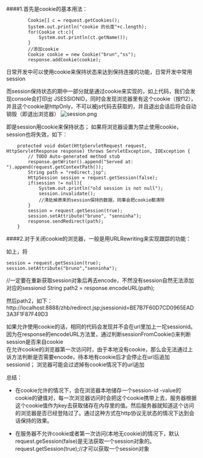 ####1.首先是cookie的基本用法：
```//获取cookie
		Cookie[] c = request.getCookies();
		System.out.println("cookie 的长度"+c.length);
		for(Cookie ct:c){
			System.out.println(ct.getName());
		}
		//添加cookie
		Cookie cookie = new Cookie("brun","ss");
		response.addCookie(cookie);
```
日常开发中可以使用cookie来保持状态来达到保持连接的功能，日常开发中常用session


而session保持状态的期中一部分就是通过cookie来实现的，如上代码，我们会发现console会打印出  JSESSIONID，同时会发现浏览器里有这个cookie（按f12），并且这个cookie是httpOnly，不可以被js代码去获取的，并且退出会话后将会自动销毁（即退出浏览器）
![session.png](http://upload-images.jianshu.io/upload_images/3454506-09cd158a28901d42.png?imageMogr2/auto-orient/strip%7CimageView2/2/w/1240)

即是session用cookie来保持状态；
如果将浏览器设置为禁止使用cookie，session也将失效，如下：
```//这种使用cookie来实现session连接的在关闭cookie后将无法继续工作
	protected void doGet(HttpServletRequest request, HttpServletResponse response) throws ServletException, IOException {
		// TODO Auto-generated method stub
		response.getWriter().append("Served at: ").append(request.getContextPath());
		String path = "redirect.jsp";
		HttpSession session = request.getSession(false);
		if(session != null){
			System.out.println("old session is not null");
			session.invalidate();
			//清处掉原来的session保持的数据，同事会把cookie都清除
		}
		session = request.getSession(true);
		session.setAttribute("bruno", "senninha");
		response.sendRedirect(path);
	}
```
	
####2.对于关闭cookie的浏览器，一般是用URLRewriting来实现跟踪的功能：

如上，将
```
session = request.getSession(true);
session.setAttribute("bruno","senninha");
```
//一定要在重新获取session对象后再去encode，不然没有session自然无法添加对应的sessionid
String path2 = response.encodeURL(path);
		
然后path2，如下：
		http://localhost:8888/zhb/redirect.jsp;jsessionid=BE7B7F60D7CD0965EAD3A3F1F87F49D3
		
		
如果允许使用cookie的话，相同的代码会发现并不会在url里加上一坨sessionid。
因为在response的encodeURL方法里，通过判断sessionFromCookie()来判断session是否来自cookie
<br>
在允许cookie的浏览器第一次访问时，由于本地没有cookie，那么会无法通过上诉方法判断是否需要encode，待本地有cookie后才会停止在url后追加sessionid；
	浏览器可能会过滤掉有cookie情况下的url追加
	
	
总结：
- 在cookie允许的情况下，会在浏览器本地储存一个session-id -value的cookie的键值对，每一次浏览器访问时会把这个cookie携带上去，服务器根据这个cookie值作为key去获取储存在内存里的值。然后服务器就知道这个访问的浏览器是否已经登陆过了。通过这种方式在http协议无状态的情况下达到会话保持的效果。

- 在服务器不允许cookie或者第一次访问(本地无cookie)的情况下，默认request.geSession(false)是无法获取一个session对象的。
	request.getSession(true);//才可以获取一个session对象
